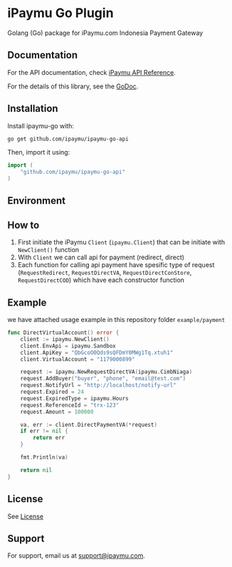 
# iPaymu Go Plugin

Golang (Go) package for iPaymu.com Indonesia Payment Gateway

## Documentation

For the API documentation, check [iPaymu API Reference](https://ipaymu.com/api-collection).

For the details of this library, see the [GoDoc](soon).

## Installation

Install ipaymu-go with:

```sh
go get github.com/ipaymu/ipaymu-go-api
```

Then, import it using:

```go
import (
    "github.com/ipaymu/ipaymu-go-api"
)
```

## Environment

## How to
1. First initiate the iPaymu `Client` (`ipaymu.Client`) that can be initiate with `NewClient()` function
2. With `Client` we can call api for payment (redirect, direct)
3. Each function for calling api payment have spesific type of request (`RequestRedirect`, `RequestDirectVA`, `RequestDirectConStore`, `RequestDirectCOD`) which have each constructor function

## Example
we have attached usage example in this repository folder `example/payment`
```go
func DirectVirtualAccount() error {
	client := ipaymu.NewClient()
	client.EnvApi = ipaymu.Sandbox
	client.ApiKey = "QbGcoO0Qds9sQFDmY0MWg1Tq.xtuh1"
	client.VirtualAccount = "1179000899"

	request := ipaymu.NewRequestDirectVA(ipaymu.CimbNiaga)
	request.AddBuyer("buyer", "phone", "email@test.com")
	request.NotifyUrl = "http://localhost/notify-url"
	request.Expired = 24
	request.ExpiredType = ipaymu.Hours
	request.ReferenceId = "trx-123"
	request.Amount = 100000

	va, err := client.DirectPaymentVA(*request)
	if err != nil {
		return err
	}

	fmt.Println(va)

	return nil
}
```


## License

See [License](https://choosealicense.com/licenses/mit/)


## Support

For support, email us at support@ipaymu.com.

